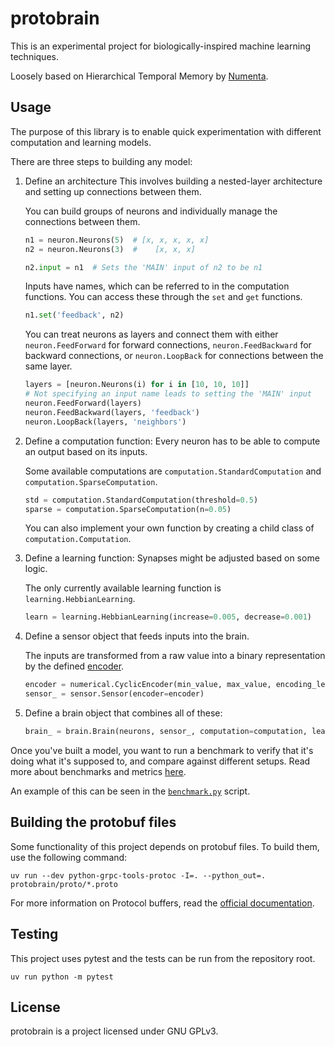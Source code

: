 # protobrain
This is an experimental project for biologically-inspired machine learning techniques.

Loosely based on Hierarchical Temporal Memory by [Numenta](http://numenta.org/).

## Usage
The purpose of this library is to enable quick experimentation with different computation and learning models.

There are three steps to building any model:
1. Define an architecture
    This involves building a nested-layer architecture and setting up connections between them.

    You can build groups of neurons and individually manage the connections between them.
    ```python
    n1 = neuron.Neurons(5)  # [x, x, x, x, x]
    n2 = neuron.Neurons(3)  #    [x, x, x]

    n2.input = n1  # Sets the 'MAIN' input of n2 to be n1
    ```

    Inputs have names, which can be referred to in the computation functions. You can access these through the `set` and `get` functions.
    ```python
    n1.set('feedback', n2)
    ```

    You can treat neurons as layers and connect them with either `neuron.FeedForward` for forward connections, `neuron.FeedBackward` for backward connections, or `neuron.LoopBack` for connections between the same layer.
    ```python
    layers = [neuron.Neurons(i) for i in [10, 10, 10]]
    # Not specifying an input name leads to setting the 'MAIN' input
    neuron.FeedForward(layers)
    neuron.FeedBackward(layers, 'feedback')
    neuron.LoopBack(layers, 'neighbors')
    ```

2. Define a computation function:
    Every neuron has to be able to compute an output based on its inputs.

    Some available computations are `computation.StandardComputation` and `computation.SparseComputation`.

    ```python
    std = computation.StandardComputation(threshold=0.5)
    sparse = computation.SparseComputation(n=0.05)
    ```

    You can also implement your own function by creating a child class of `computation.Computation`.

3. Define a learning function:
    Synapses might be adjusted based on some logic.

    The only currently available learning function is `learning.HebbianLearning`.

    ```python
    learn = learning.HebbianLearning(increase=0.005, decrease=0.001)
    ```

4. Define a sensor object that feeds inputs into the brain.

    The inputs are transformed from a raw value into a binary representation by the defined [encoder](protobrain/encoders).

    ```python
    encoder = numerical.CyclicEncoder(min_value, max_value, encoding_length)
    sensor_ = sensor.Sensor(encoder=encoder)
    ```

5. Define a brain object that combines all of these:

    ```python
    brain_ = brain.Brain(neurons, sensor_, computation=computation, learning=learning)
    ```

Once you've built a model, you want to run a benchmark to verify that it's doing what it's supposed to, and compare against different setups. Read more about benchmarks and metrics [here](protobrain/metrics).

An example of this can be seen in the [`benchmark.py`](benchmark.py) script.

## Building the protobuf files
Some functionality of this project depends on protobuf files. To build them, use the following command:
```
uv run --dev python-grpc-tools-protoc -I=. --python_out=. protobrain/proto/*.proto
```

For more information on Protocol buffers, read the [official documentation](https://developers.google.com/protocol-buffers/).

## Testing
This project uses pytest and the tests can be run from the repository root.
```
uv run python -m pytest
```

## License
protobrain is a project licensed under GNU GPLv3.
